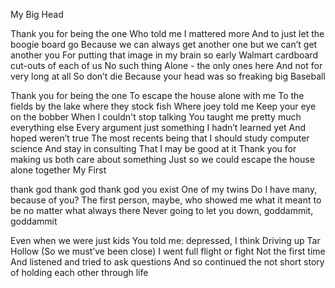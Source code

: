 My Big Head

Thank you for being the one
Who told me I mattered more 
And to just let the boogie board go 
Because we can always get another one but we can’t get another you
For putting that image in my brain so early
Walmart cardboard cut-outs of each of us
No such thing
Alone - the only ones here
And not for very long at all
So don’t die
Because your head was so freaking big
Baseball

Thank you for being the one
To escape the house alone with me
To the fields by the lake where they stock fish
Where joey told me
Keep your eye on the bobber
When I couldn't stop talking
You taught me pretty much everything else
Every argument just something I hadn’t learned yet 
And hoped weren’t true
The most recents being that I should study computer science
And stay in consulting
That I may be good at it
Thank you for making us both care about something
Just so we could escape the house alone together
My First 

thank god thank god thank god you exist
One of my twins
Do I have many, because of you?
The first person, maybe,
who showed me what it meant 
to be no matter what 
always there
Never going to let you down, goddammit, goddammit

Even when we were just kids
You told me: depressed, I think
Driving up Tar Hollow
(So we must’ve been close)
I went full flight or fight
Not the first time
And listened and tried to ask questions
And so continued the not short story of
holding each other through life